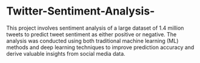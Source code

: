 # Twitter-Sentiment-Analysis-
This project involves sentiment analysis of a large dataset of 1.4 million tweets to predict tweet sentiment as either positive or negative. The analysis was conducted using both traditional machine learning (ML) methods and deep learning techniques to improve prediction accuracy and derive valuable insights from social media data.
